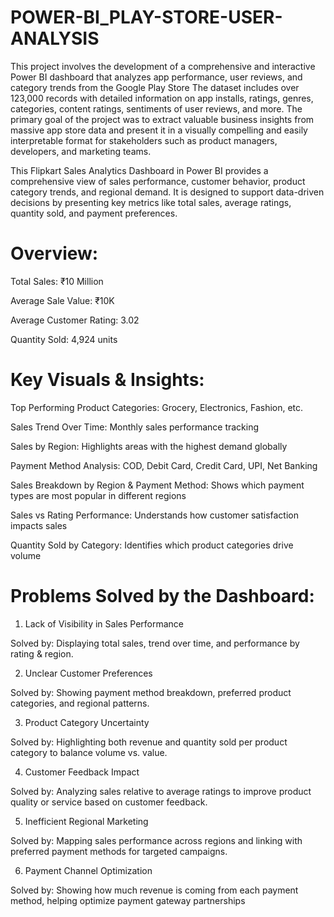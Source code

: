 # POWER-BI_PLAY-STORE-USER-ANALYSIS
This project involves the development of a comprehensive and interactive Power BI dashboard that analyzes app performance, user reviews, and category trends from the Google Play Store The dataset includes over 123,000 records with detailed information on app installs, ratings, genres, categories, content ratings, sentiments of user reviews, and more.
The primary goal of the project was to extract valuable business insights from massive app store data and present it in a visually compelling and easily interpretable format for stakeholders such as product managers, developers, and marketing teams.


This Flipkart Sales Analytics Dashboard in Power BI provides a comprehensive view of sales performance, customer behavior, product category trends, and regional demand. It is designed to support data-driven decisions by presenting key metrics like total sales, average ratings, quantity sold, and payment preferences.



# Overview:

Total Sales: ₹10 Million

Average Sale Value: ₹10K

Average Customer Rating: 3.02

Quantity Sold: 4,924 units


# Key Visuals & Insights:

Top Performing Product Categories: Grocery, Electronics, Fashion, etc.

Sales Trend Over Time: Monthly sales performance tracking

Sales by Region: Highlights areas with the highest demand globally

Payment Method Analysis: COD, Debit Card, Credit Card, UPI, Net Banking

Sales Breakdown by Region & Payment Method: Shows which payment types are most popular in different regions

Sales vs Rating Performance: Understands how customer satisfaction impacts sales

Quantity Sold by Category: Identifies which product categories drive volume



# Problems Solved by the Dashboard:

1. Lack of Visibility in Sales Performance

Solved by: Displaying total sales, trend over time, and performance by rating & region.



2. Unclear Customer Preferences

Solved by: Showing payment method breakdown, preferred product categories, and regional patterns.



3. Product Category Uncertainty

Solved by: Highlighting both revenue and quantity sold per product category to balance volume vs. value.



4. Customer Feedback Impact

Solved by: Analyzing sales relative to average ratings to improve product quality or service based on customer feedback.



5. Inefficient Regional Marketing

Solved by: Mapping sales performance across regions and linking with preferred payment methods for targeted campaigns.



6. Payment Channel Optimization

Solved by: Showing how much revenue is coming from each payment method, helping optimize payment gateway partnerships
